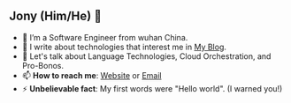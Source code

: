 ## Jony (Him/He) 🌻
- 🔭 I’m a Software Engineer from wuhan China.
- 👯 I write about technologies that interest me in [My Blog](https://blog.leapsss.tech).
- 💬 Let's talk about Language Technologies, Cloud Orchestration, and Pro-Bonos.
- 📫 **How to reach me**: [Website](https://leapsss.tech) or [Email](jonyh0812@gmail.com)
- ⚡ **Unbelievable fact**: My first words were "Hello world". (I warned you!)
